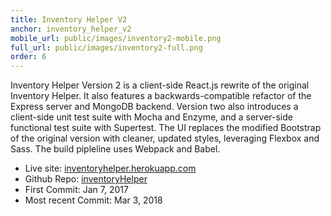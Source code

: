 ```yaml
---
title: Inventory Helper V2
anchor: inventory_helper_v2
mobile_url: public/images/inventory2-mobile.png
full_url: public/images/inventory2-full.png
order: 6
---
```

Inventory Helper Version 2 is a client-side React.js rewrite of the original Inventory Helper. It also features a backwards-compatible 
refactor of the Express server and MongoDB backend. Version two also introduces a client-side unit test suite with Mocha and Enzyme, and 
a server-side functional test suite with Supertest. The UI replaces the modified Bootstrap of the original version with cleaner, updated
styles, leveraging Flexbox and Sass. The build pipleline uses Webpack and Babel.

- <span class="gray-title">Live site:</span> [inventoryhelper.herokuapp.com](http://inventoryhelper.herokuapp.com)
- <span class="gray-title">Github Repo:</span> [inventoryHelper](https://github.com/beaudavenport/inventoryHelper)
- <span class="gray-title">First Commit:</span> Jan 7, 2017
- <span class="gray-title">Most recent Commit:</span> Mar 3, 2018